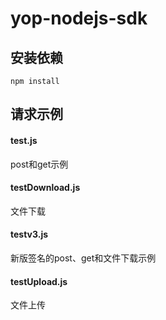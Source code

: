 # yop-nodejs-sdk

## 安装依赖

```
npm install

```
## 请求示例

#### test.js 
post和get示例

#### testDownload.js 
文件下载

#### testv3.js 
新版签名的post、get和文件下载示例

#### testUpload.js
文件上传
